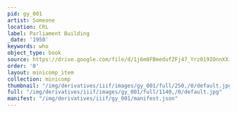 ```yaml
---
pid: gy_001
artist: Someone
location: CRL
label: Parliament Building
_date: '1950'
keywords: who
object_type: book
source: https://drive.google.com/file/d/1j6m0FBmedufZFj47_Yrz019IOnnXXiJX/view?usp=sharing
order: '0'
layout: minicomp_item
collection: minicomp
thumbnail: "/img/derivatives/iiif/images/gy_001/full/250,/0/default.jpg"
full: "/img/derivatives/iiif/images/gy_001/full/1140,/0/default.jpg"
manifest: "/img/derivatives/iiif/gy_001/manifest.json"
---
```

